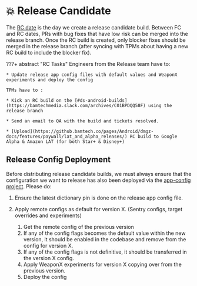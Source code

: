 # :boom:  Release Candidate

The [RC date](https://wiki.disneystreaming.com/display/DMGZ/Android+Release+Train) is the day we create a release candidate build. Between FC and RC dates, PRs with bug fixes that have low risk can be merged into the release branch. Once the RC build is created, only blocker fixes should be merged in the release branch (after syncing with TPMs about having a new RC build to include the blocker fix).

???+ abstract "RC Tasks"
    Engineers from the Release team have to:

    * Update release app config files with default values and WeaponX experiments and deploy the config

    TPMs have to :

    * Kick an RC build on the [#ds-android-builds](https://bamtechmedia.slack.com/archives/C01BPDQQ58F) using the release branch

    * Send an email to QA with the build and tickets resolved.

    * [Upload](https://github.bamtech.co/pages/Android/dmgz-docs/features/paywall/lat_and_alpha_releases/) RC build to Google Alpha & Amazon LAT (for both Star+ & Disney+)

## Release Config Deployment

Before distributing release candidate builds, we must always ensure that the configuration we want to release has also been deployed via the [app-config project](https://github.bamtech.co/Mobile/dmgz-android-appconfig). Please do:

1. Ensure the latest dictionary pin is done on the release app config file.

2. Apply remote configs as default for version X. (Sentry configs, target overrides and experiments)
    1. Get the remote config of the previous version
    2. If any of the config flags becomes the default value within the new version, it should be enabled in the codebase and remove from the config for version X.
    3. If any of the config flags is not definitive, it should be transferred in the version X config.
    4. Apply WeaponX experiments for version X copying over from the previous version.
    5. Deploy the config
